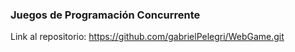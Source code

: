 ### Juegos de Programación Concurrente

Link al repositorio: https://github.com/gabrielPelegri/WebGame.git


